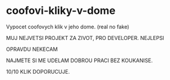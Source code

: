# coofovi-kliky-v-dome
Vypocet coofovych klik v jeho dome. (real no fake)

MUJ NEJVETSI PROJEKT ZA ZIVOT, PRO DEVELOPER. NEJLEPSI

OPRAVDU NEKECAM

NAJMETE SI ME UDELAM DOBROU PRACI BEZ KOUKANISE.

10/10 KLIK DOPORUCUJE.
